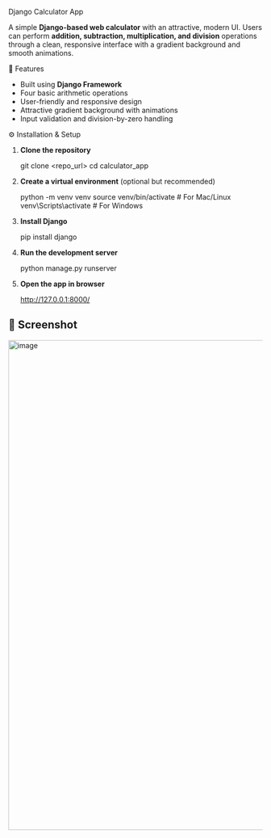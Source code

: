  Django Calculator App

A simple **Django-based web calculator** with an attractive, modern UI.
Users can perform **addition, subtraction, multiplication, and division** operations through a clean, responsive interface with a gradient background and smooth animations.

 🚀 Features

* Built using **Django Framework**
* Four basic arithmetic operations
* User-friendly and responsive design
* Attractive gradient background with animations
* Input validation and division-by-zero handling

⚙️ Installation & Setup

1. **Clone the repository**

   git clone <repo_url>
   cd calculator_app

2. **Create a virtual environment** (optional but recommended)

   python -m venv venv
   source venv/bin/activate   # For Mac/Linux
   venv\Scripts\activate      # For Windows
   

3. **Install Django**
   
   pip install django
  

4. **Run the development server**

   python manage.py runserver
  

5. **Open the app in browser**

   http://127.0.0.1:8000/
  

## 📸 Screenshot

<img width="1912" height="970" alt="image" src="https://github.com/user-attachments/assets/b908280f-6148-432a-a18c-9e32e5c4caa9" />


